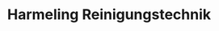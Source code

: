 ---
title: "Harmeling Reinigungstechnik"
url: /bocholt/harmeling-reinigungstechnik/
shop: Allgemein
---